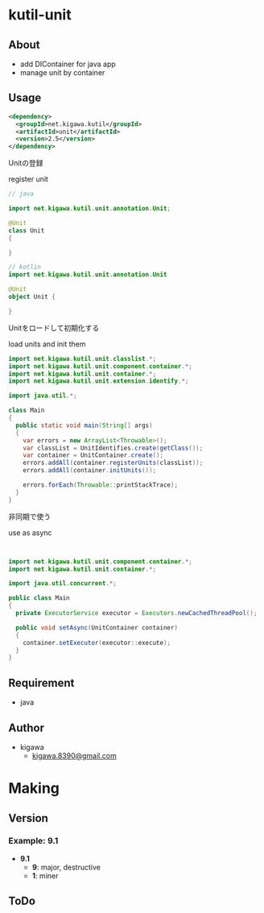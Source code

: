 # kutil-unit

## About

* add DIContainer for java app
* manage unit by container

## Usage

```pom.xml
<dependency>
  <groupId>net.kigawa.kutil</groupId>
  <artifactId>unit</artifactId>
  <version>2.5</version>
</dependency>
```

Unitの登録

register unit

```java
// java

import net.kigawa.kutil.unit.annotation.Unit;

@Unit
class Unit
{

}
```

```kotlin
// kotlin
import net.kigawa.kutil.unit.annotation.Unit

@Unit
object Unit {

}
```

Unitをロードして初期化する

load units and init them

```java
import net.kigawa.kutil.unit.classlist.*;
import net.kigawa.kutil.unit.component.container.*;
import net.kigawa.kutil.unit.container.*;
import net.kigawa.kutil.unit.extension.identify.*;

import java.util.*;

class Main
{
  public static void main(String[] args)
  {
    var errors = new ArrayList<Throwable>();
    var classList = UnitIdentifies.create(getClass());
    var container = UnitContainer.create();
    errors.addAll(container.registerUnits(classList));
    errors.addAll(container.initUnits());

    errors.forEach(Throwable::printStackTrace);
  }
}
```

非同期で使う

use as async

```java


import net.kigawa.kutil.unit.component.container.*;
import net.kigawa.kutil.unit.container.*;

import java.util.concurrent.*;

public class Main
{
  private ExecutorService executor = Executors.newCachedThreadPool();

  public void setAsync(UnitContainer container)
  {
    container.setExecutor(executor::execute);
  }
}

```

## Requirement

* java

## Author

* kigawa
    * kigawa.8390@gmail.com

# Making

## Version

### Example: 9.1

* **9.1**
    * **9**: major, destructive
    * **1**: miner

## ToDo
